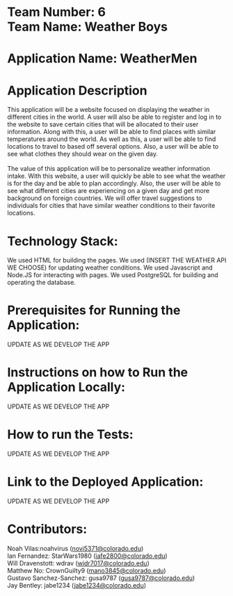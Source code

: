 # Team Number: 6 <br />Team Name: Weather Boys

# Application Name: WeatherMen

# Application Description
  This application will be a website focused on displaying the weather in different cities in the world. A user will also be able to register and log in to the website to save certain cities that will be allocated to their user information. Along with this, a user will be able to find places with similar temperatures around the world. As well as this, a user will be able to find locations to travel to based off several options. Also, a user will be able to see what clothes they should wear on the given day.
<br />
<br />
  The value of this application will be to personalize weather information intake. With this website, a user will quickly be able to see what the weather is for the day and be able to plan accordingly. Also, the user will be able to see what different cities are experiencing on a given day and get more background on foreign countries. We will offer travel suggestions to individuals for cities that have similar weather conditions to their favorite locations.
<br />

# Technology Stack:

We used HTML for building the pages.
We used (INSERT THE WEATHER API WE CHOOSE) for updating weather conditions.
We used Javascript and Node.JS for interacting with pages.
We used PostgreSQL for building and operating the database.

# Prerequisites for Running the Application:

UPDATE AS WE DEVELOP THE APP

# Instructions on how to Run the Application Locally:

UPDATE AS WE DEVELOP THE APP

# How to run the Tests:

UPDATE AS WE DEVELOP THE APP

# Link to the Deployed Application:

UPDATE AS WE DEVELOP THE APP

# Contributors:

Noah Vilas:noahvirus (novi5371@colorado.edu) <br />
Ian Fernandez: StarWars1980 (iafe2800@colorado.edu) <br />
Will Dravenstott: wdrav (widr7017@colorado.edu) <br />
Matthew No: CrownGuilty9 (mano3845@colorado.edu) <br />
Gustavo Sanchez-Sanchez: gusa9787 (gusa9787@colorado.edu) <br />
Jay Bentley: jabe1234 (jabe1234@colorado.edu) <br />

